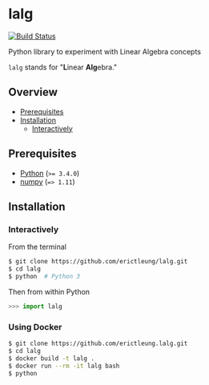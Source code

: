 # lalg

[![Build Status](https://travis-ci.org/erictleung/lalg.svg?branch=master)](https://travis-ci.org/erictleung/lalg)

Python library to experiment with Linear Algebra concepts

`lalg` stands for "**L**inear **Alg**ebra."

## Overview

<!-- START doctoc generated TOC please keep comment here to allow auto update -->
<!-- DON'T EDIT THIS SECTION, INSTEAD RE-RUN doctoc TO UPDATE -->


- [Prerequisites](#prerequisites)
- [Installation](#installation)
  - [Interactively](#interactively)

<!-- END doctoc generated TOC please keep comment here to allow auto update -->

## Prerequisites

- [Python](https://www.python.org/) (`>= 3.4.0`)
- [numpy](http://www.numpy.org/) (`=> 1.11`)

## Installation

### Interactively

From the terminal

```sh
$ git clone https://github.com/erictleung/lalg.git
$ cd lalg
$ python  # Python 3
```

Then from within Python

```py
>>> import lalg
```

### Using Docker

```sh
$ git clone https://github.com/erictleung.lalg.git
$ cd lalg
$ docker build -t lalg .
$ docker run --rm -it lalg bash
$ python
```
